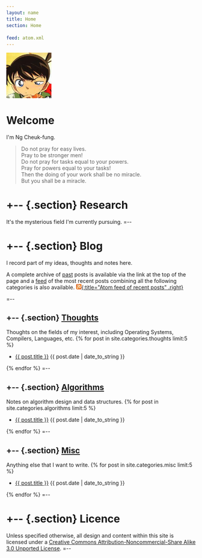 ```yaml
---
layout: name
title: Home
section: Home

feed: atom.xml
---
```


<img class='inset right' src='/images/conan.jpg' alt="Picture of {{ site.author }}'s favorite character." width='120px' />

Welcome
=======

I'm Ng Cheuk-fung.

> Do not pray for easy lives.  
> Pray to be stronger men!  
> Do not pray for tasks equal to your powers.  
> Pray for powers equal to your tasks!  
> Then the doing of your work shall be no miracle.  
> But you shall be a miracle.

+-- {.section}
Research
========
It's the mysterious field I'm currently pursuing.
=--

+-- {.section}
Blog
=====
I record part of my ideas, thoughts and notes here.

A complete archive of [past][] posts is available via the link at the
top of the page and a [feed][] of the most recent posts combining all
the following categories is also available.
[![Feed icon](/files/css/feed-icon-14x14.png){:title="Atom feed of recent posts" .right}][feed]

[past]: /past
[feed]: /atom.xml
=--

+-- {.section}
[Thoughts](/thoughts)
---------------------
Thoughts on the fields of my interest, including Operating Systems,
Compilers, Languages, etc.
{% for post in site.categories.thoughts limit:5 %}
<ul class="compact recent">
<li>
	<a href="{{ post.url }}" title="{{ post.excerpt }}">{{ post.title }}</a>
	<span class="date">{{ post.date | date_to_string }}</span>
</li>
</ul>
{% endfor %}
=--

+-- {.section}
[Algorithms](/algorithms)
-------------------------
Notes on algorithm design and data structures.
{% for post in site.categories.algorithms limit:5 %}
<ul class="compact recent">
<li>
	<a href="{{ post.url }}" title="{{ post.excerpt }}">{{ post.title }}</a>
	<span class="date">{{ post.date | date_to_string }}</span>
</li>
</ul>
{% endfor %}
=--

+-- {.section}
[Misc](/misc)
-------------
Anything else that I want to write.
{% for post in site.categories.misc limit:5 %}
<ul class="compact recent">
<li>
	<a href="{{ post.url }}" title="{{ post.excerpt }}">{{ post.title }}</a>
	<span class="date">{{ post.date | date_to_string }}</span>
</li>
</ul>
{% endfor %}
=--

+-- {.section}
Licence
=======
Unless specified otherwise, all design and content within this site is 
licensed under a <a rel="license" href="http://creativecommons.org/licenses/by-nc-sa/3.0/">Creative Commons Attribution-Noncommercial-Share Alike 3.0 Unported License</a>.
=--
